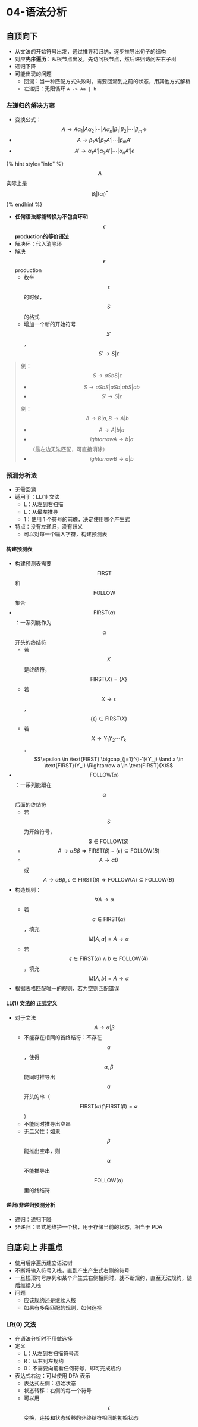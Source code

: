 # 04-语法分析

## 自顶向下

* 从文法的开始符号出发，通过推导和归纳，逐步推导出句子的结构
* 对应**先序遍历**：从根节点出发，先访问根节点，然后递归访问左右子树
* 递归下降
* 可能出现的问题
  * 回溯：当一种匹配方式失败时，需要回溯到之前的状态，用其他方式解析
  * 左递归：无限循环 `A -> Aa | b`

### 左递归的解决方案

* 变换公式：$$A \to A\alpha_1 | A\alpha_2 | \cdots | A\alpha_n | \beta_1 | \beta_2 | \cdots | \beta_m \Rightarrow$$
* $$A \to \beta_1A' | \beta_2A' | \cdots | \beta_mA'$$
* $$A' \to \alpha_1A' | \alpha_2A' | \cdots | \alpha_nA' | \epsilon$$

{% hint style="info" %}
$$A$$实际上是$$\beta_i | (\alpha_i)^*$$
{% endhint %}

* **任何语法都能转换为不包含环和**$$\epsilon$$ **production的等价语法**
* 解决环：代入消除环
* 解决$$\epsilon$$ production
  * 枚举$$\epsilon$$的时候，$$S$$的格式
  * 增加一个新的开始符号$$S'$$，$$S' \to S | \epsilon$$

> 例：$$S \to aSbS | \epsilon$$
>
> * $$S \to aSbS | aSb | abS | ab$$
> * $$S' \to S | \epsilon$$
>
> 例：$$A \to B | a, B \to A | b$$
>
> * $$A \to A | b | a$$
> * $$ightarrow A \to b | a$$ （最左边无法匹配，可直接消除）
> * $$ightarrow B \to a | b$$

### 预测分析法

* 无需回溯
* 适用于：LL(1) 文法
  * L：从左到右扫描
  * L：从最左推导
  * 1：使用 1 个符号的前瞻，决定使用哪个产生式
* 特点：没有左递归，没有歧义
  * 可以对每一个输入字符，构建预测表

#### 构建预测表

* 构建预测表需要 $$\text{FIRST}$$ 和 $$\text{FOLLOW}$$ 集合
* $$\text{FIRST}(\alpha)$$：一系列能作为$$\alpha$$开头的终结符
  * 若$$X$$是终结符，$$\text{FIRST}(X) = \{X\}$$
  * 若$$X \to \epsilon$$，$$\{\epsilon\} \in \text{FIRST}(X)$$
  * 若$$X \to Y_1Y_2\cdots Y_k$$，$$\epsilon \in \text{FIRST} \bigcap_{j=1}^{i-1}(Y_j) \land a \in \text{FIRST}(Y_i) \Rightarrow a \in \text{FIRST}(X)$$
* $$\text{FOLLOW}(\alpha)$$：一系列能跟在$$\alpha$$后面的终结符
  * 若$$S$$为开始符号，$$\$ \in \text{FOLLOW}(S)$$
  * $$A \to \alpha B \beta \Rightarrow \text{FIRST}(\beta) - \{\epsilon\} \subseteq \text{FOLLOW}(B)$$
  * $$A \to \alpha B$$或$$A \to \alpha B\beta, \epsilon \in \text{FIRST}(\beta) \Rightarrow \text{FOLLOW}(A) \subseteq \text{FOLLOW}(B)$$
* 构造规则：$$\forall A \to \alpha$$
  * 若$$a \in \text{FIRST}(\alpha)$$，填充$$M[A, a] = A \to \alpha$$
  * 若$$\epsilon \in \text{FIRST}(\alpha) \land b \in \text{FOLLOW}(A)$$，填充$$M[A, b] = A \to \alpha$$
* 根据表格匹配唯一的规则，若为空则匹配错误

#### LL(1) 文法的 正式定义

* 对于文法 $$A \to \alpha | \beta$$
  * 不能存在相同的首终结符：不存在$$a$$，使得$$\alpha, \beta$$能同时推导出$$a$$开头的串（$$\text{FIRST}(\alpha) \bigcap \text{FIRST}(\beta) = \emptyset$$）
  * 不能同时推导出空串
  * 无二义性：如果$$\beta$$能推出空串，则$$\alpha$$不能推导出$$\text{FOLLOW}(\alpha)$$ 里的终结符

#### 递归/非递归预测分析

* 递归：递归下降
* 非递归：显式地维护一个栈，用于存储当前的状态，相当于 PDA

## 自底向上 非重点

* 使用后序遍历建立语法树
* 不断将输入符号入栈，直到产生产生式右侧的符号
* 一旦栈顶符号序列和某个产生式右侧相同时，就不断规约，直至无法规约，随后继续入栈
* 问题
  * 应该规约还是继续入栈
  * 如果有多条匹配的规则，如何选择

### LR(0) 文法

* 在语法分析时不用做选择
* 定义
  * L：从左到右扫描符号流
  * R：从右到左规约
  * 0：不需要向前看任何符号，即可完成规约
* 表达式右边：可以使用 DFA 表示
  * 表达式左侧：初始状态
  * 状态转移：右侧的每一个符号
  * 可以用$$\epsilon$$变换，连接和状态转移的非终结符相同的初始状态
